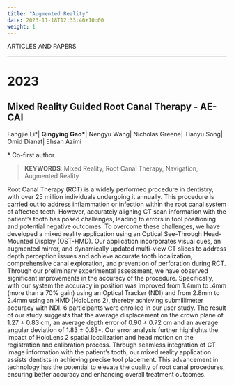 ```yaml
---
title: "Augmented Reality"
date: 2023-11-18T12:33:46+10:00
weight: 1
---
```


ARTICLES AND PAPERS

****

# 2023
## Mixed Reality Guided Root Canal Therapy - AE-CAI

Fangjie Li\*| **Qingying Gao\***| Nengyu Wang| Nicholas Greene| Tianyu Song| Omid Dianat| Ehsan Azimi

\* Co-first author 
> **KEYWORDS**: Mixed Reality, Root Canal Therapy, Navigation, Augmented Reality

Root Canal Therapy (RCT) is a widely performed procedure in dentistry, with over 25 million individuals undergoing it annually. This procedure is carried out to address inflammation or infection within the root canal system of affected teeth. However, accurately aligning CT scan information with the patient’s tooth has posed challenges, leading to errors in tool positioning and potential negative outcomes. To overcome these challenges, we have developed a mixed reality application using an Optical See-Through Head-Mounted Display (OST-HMD). Our application incorporates visual cues, an augmented mirror, and dynamically updated multi-view CT slices to address depth perception issues and achieve accurate tooth localization, comprehensive canal exploration, and prevention of perforation during RCT. Through our preliminary experimental assessment, we have observed significant improvements in the accuracy of the
procedure. Specifically, with our system the accuracy in position was improved from 1.4mm to .4mm (more than a 70% gain) using an Optical Tracker (NDI) and from 2.8mm to 2.4mm using an HMD (HoloLens 2), thereby achieving submillimeter accuracy with NDI. 6 participants were enrolled in our user study. The result of our study suggests that the average displacement on the crown plane of 1.27 ± 0.83 cm, an average depth error of 0.90 ± 0.72 cm and an average angular deviation of 1.83 ± 0.83◦. Our error analysis further highlights the impact of HoloLens 2 spatial localization and head motion on the registration and calibration process. Through seamless integration of CT image information with the patient’s tooth, our mixed reality application assists dentists in achieving precise tool placement. This advancement in technology has the potential to elevate the quality of root canal procedures, ensuring better accuracy and enhancing overall treatment outcomes.

